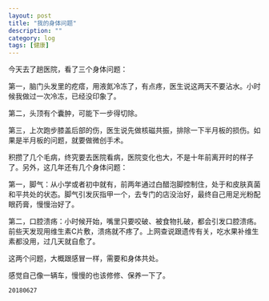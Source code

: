 ```yaml
---
layout: post
title: "我的身体问题"
description: ""
category: log
tags: [健康]
---
```


今天去了趟医院，看了三个身体问题：

第一，脑门头发里的疙瘩，用液氮冷冻了，有点疼，医生说这两天不要沾水。小时候我做过一次冷冻，已经没印象了。

第二，头顶有个囊肿，可能下一步得切除。

第三，上次跑步膝盖后部的伤，医生说先做核磁共振，排除一下半月板的损伤。如果是半月板的问题，就要做微创手术。

积攒了几个毛病，终究要去医院看病，医院变化也大，不是十年前离开时的样子了。另外，这几年还有几个身体问题：

第一，脚气：从小学或者初中就有，前两年通过白醋泡脚控制住，处于和皮肤真菌和平共处的状态。脚气引发灰指甲一个，去专门的店没治好，最终自己用足光粉配眼药膏，慢慢治好了。

第二，口腔溃疡：小时候开始，嘴里只要咬破、被食物扎破，都会引发口腔溃疡。前些天发现用维生素C片敷，溃疡就不疼了。上网查说跟遗传有关，吃水果补维生素都没用，过几天就自愈了。

这两个问题，大概跟感冒一样，需要和身体共处。

感觉自己像一辆车，慢慢的也该修修、保养一下了。

`20180627`